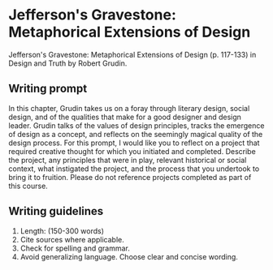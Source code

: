 # Jefferson's Gravestone: Metaphorical Extensions of Design

Jefferson's Gravestone: Metaphorical Extensions of Design \(p. 117-133\) in Design and Truth by Robert Grudin.

## **Writing prompt**

In this chapter, Grudin takes us on a foray through literary design, social design, and of the qualities that make for a good designer and design leader. Grudin talks of the values of design principles, tracks the emergence of design as a concept, and reflects on the seemingly magical quality of the design process. For this prompt, I would like you to reflect on a project that required creative thought for which you initiated and completed. Describe the project, any principles that were in play, relevant historical or social context, what instigated the project, and the process that you undertook to bring it to fruition. Please do not reference projects completed as part of this course.

## **Writing guidelines**

1. Length: \(150-300 words\)
2. Cite sources where applicable.
3. Check for spelling and grammar.
4. Avoid generalizing language. Choose clear and concise wording.



